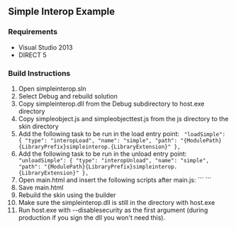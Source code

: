 ## Simple Interop Example

### Requirements

* Visual Studio 2013
* DIRECT 5

### Build Instructions

1. Open simpleinterop.sln
2. Select Debug and rebuild solution
3. Copy simpleinterop.dll from the Debug subdirectory to host.exe directory
4. Copy simpleobject.js and simpleobjecttest.js from the js directory to the skin directory
5. Add the following task to be run in the load entry point: ```
    "loadSimple": {
        "type": "interopLoad",
        "name": "simple",
        "path": "{ModulePath}{LibraryPrefix}simpleinterop.{LibraryExtension}"
    },```
6. Add the following task to be run in the unload entry point: ```
    "unloadSimple": {
        "type": "interopUnload",
        "name": "simple",
        "path": "{ModulePath}{LibraryPrefix}simpleinterop.{LibraryExtension}"
    },```
7. Open main.html and insert the following scripts after main.js: ```
    <script src="simpleobject.js" type="text/javascript"></script>
    <script src="simpleobjecttest.js" type="text/javascript"></script>```
8. Save main.html
9. Rebuild the skin using the builder
10. Make sure the simpleinterop.dll is still in the directory with host.exe
11. Run host.exe with --disablesecurity as the first argument (during production if you sign the dll you won't need this).

